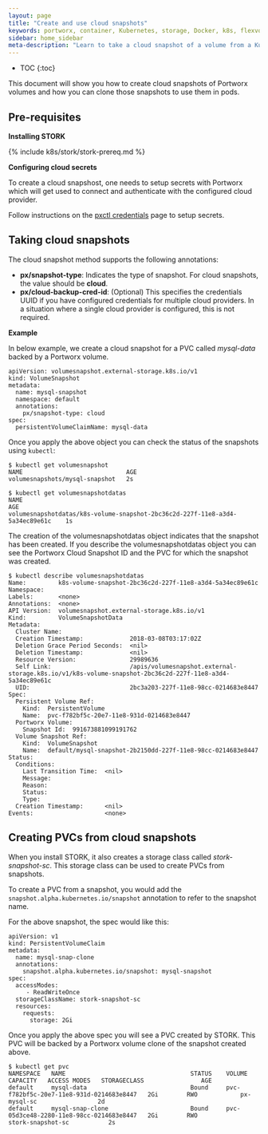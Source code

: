 ```yaml
---
layout: page
title: "Create and use cloud snapshots"
keywords: portworx, container, Kubernetes, storage, Docker, k8s, flexvol, pv, persistent disk, snapshots, stork, clones
sidebar: home_sidebar
meta-description: "Learn to take a cloud snapshot of a volume from a Kubernetes persistent volume claim (PVC) and use that snapshot as the volume for a new pod. Try today!"
---
```


* TOC
{:toc}

This document will show you how to create cloud snapshots of Portworx volumes and how you can clone those snapshots to use them in pods.

## Pre-requisites

**Installing STORK**

{% include k8s/stork/stork-prereq.md %}

**Configuring cloud secrets**

To create a cloud snapshost, one needs to setup secrets with Portworx which will get used to connect and authenticate with the configured cloud provider.

Follow instructions on the [pxctl credentials](control/credentials.html) page to setup secrets.

## Taking cloud snapshots

The cloud snapshot method supports the following annotations:
* __px/snapshot-type__: Indicates the type of snapshot. For cloud snapshots, the value should be **cloud**.
* __px/cloud-backup-cred-id__: (Optional) This specifies the credentials UUID if you have configured credentials for multiple cloud providers. In a situation where a single cloud provider is configured, this is not required.

**Example**

In below example, we create a cloud snapshot for a PVC called _mysql-data_ backed by a Portworx volume.

```
apiVersion: volumesnapshot.external-storage.k8s.io/v1
kind: VolumeSnapshot
metadata:
  name: mysql-snapshot
  namespace: default
  annotations:
    px/snapshot-type: cloud
spec:
  persistentVolumeClaimName: mysql-data
```

Once you apply the above object you can check the status of the snapshots using `kubectl`:

```
$ kubectl get volumesnapshot
NAME                             AGE
volumesnapshots/mysql-snapshot   2s
```

```
$ kubectl get volumesnapshotdatas
NAME                                                                            AGE
volumesnapshotdatas/k8s-volume-snapshot-2bc36c2d-227f-11e8-a3d4-5a34ec89e61c    1s
```

The creation of the volumesnapshotdatas object indicates that the snapshot has been created. If you describe the volumesnapshotdatas object you can see the Portworx Cloud Snapshot ID and the PVC for which the snapshot was created.

```
$ kubectl describe volumesnapshotdatas 
Name:         k8s-volume-snapshot-2bc36c2d-227f-11e8-a3d4-5a34ec89e61c
Namespace:    
Labels:       <none>
Annotations:  <none>
API Version:  volumesnapshot.external-storage.k8s.io/v1
Kind:         VolumeSnapshotData
Metadata:
  Cluster Name:                   
  Creation Timestamp:             2018-03-08T03:17:02Z
  Deletion Grace Period Seconds:  <nil>
  Deletion Timestamp:             <nil>
  Resource Version:               29989636
  Self Link:                      /apis/volumesnapshot.external-storage.k8s.io/v1/k8s-volume-snapshot-2bc36c2d-227f-11e8-a3d4-5a34ec89e61c
  UID:                            2bc3a203-227f-11e8-98cc-0214683e8447
Spec:
  Persistent Volume Ref:
    Kind:  PersistentVolume
    Name:  pvc-f782bf5c-20e7-11e8-931d-0214683e8447
  Portworx Volume:
    Snapshot Id:  991673881099191762
  Volume Snapshot Ref:
    Kind:  VolumeSnapshot
    Name:  default/mysql-snapshot-2b2150dd-227f-11e8-98cc-0214683e8447
Status:
  Conditions:
    Last Transition Time:  <nil>
    Message:               
    Reason:                
    Status:                
    Type:                  
  Creation Timestamp:      <nil>
Events:                    <none>
```

## Creating PVCs from cloud snapshots

When you install STORK, it also creates a storage class called _stork-snapshot-sc_. This storage class can be used to create PVCs from snapshots.

To create a PVC from a snapshot, you would add the `snapshot.alpha.kubernetes.io/snapshot` annotation to refer to the snapshot
name.

For the above snapshot, the spec would like this:
```
apiVersion: v1
kind: PersistentVolumeClaim
metadata:
  name: mysql-snap-clone
  annotations:
    snapshot.alpha.kubernetes.io/snapshot: mysql-snapshot
spec:
  accessModes:
     - ReadWriteOnce
  storageClassName: stork-snapshot-sc
  resources:
    requests:
      storage: 2Gi
```

Once you apply the above spec you will see a PVC created by STORK. This PVC will be backed by a Portworx volume clone of the snapshot created above.

```
$ kubectl get pvc  
NAMESPACE   NAME                                   STATUS    VOLUME                                     CAPACITY   ACCESS MODES   STORAGECLASS                AGE
default     mysql-data                             Bound     pvc-f782bf5c-20e7-11e8-931d-0214683e8447   2Gi        RWO            px-mysql-sc                 2d
default     mysql-snap-clone                       Bound     pvc-05d3ce48-2280-11e8-98cc-0214683e8447   2Gi        RWO            stork-snapshot-sc           2s
```